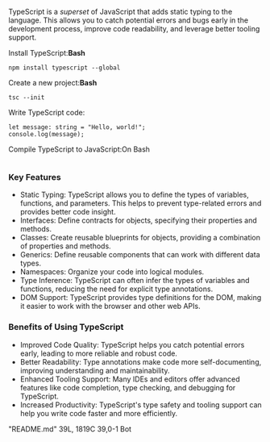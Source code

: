 
TypeScript is a _superset_ of JavaScript that adds static typing to the language. This allows you to catch potential errors and bugs early in the development process, improve code readability, and leverage better tooling support.

Install TypeScript:__Bash__
```
npm install typescript --global
```

Create a new project:__Bash__
```
tsc --init
```

Write TypeScript code:
```
let message: string = "Hello, world!";
console.log(message);
```

Compile TypeScript to JavaScript:On Bash
```tsc
```

### Key Features
* Static Typing: TypeScript allows you to define the types of variables, functions, and parameters. This helps to prevent type-related errors and provides better code insight.
* Interfaces: Define contracts for objects, specifying their properties and methods.
* Classes: Create reusable blueprints for objects, providing a combination of properties and methods.
* Generics: Define reusable components that can work with different data types.
* Namespaces: Organize your code into logical modules.
* Type Inference: TypeScript can often infer the types of variables and functions, reducing the need for explicit type annotations.
* DOM Support: TypeScript provides type definitions for the DOM, making it easier to work with the browser and other web APIs.

### Benefits of Using TypeScript
* Improved Code Quality: TypeScript helps you catch potential errors early, leading to more reliable and robust code.
* Better Readability: Type annotations make code more self-documenting, improving understanding and maintainability.
* Enhanced Tooling Support: Many IDEs and editors offer advanced features like code completion, type checking, and debugging for TypeScript.
* Increased Productivity: TypeScript's type safety and tooling support can help you write code faster and more efficiently.

"README.md" 39L, 1819C                                                                                                    39,0-1        Bot
